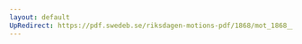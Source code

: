 ```yaml
---
layout: default
UpRedirect: https://pdf.swedeb.se/riksdagen-motions-pdf/1868/mot_1868__ak__00215.pdf
---
```

